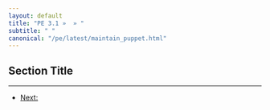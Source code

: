 ```yaml
---
layout: default
title: "PE 3.1 »  » "
subtitle: " "
canonical: "/pe/latest/maintain_puppet.html"
---
```


Section Title
-----



* * *

- [Next: ](./foo.html)
